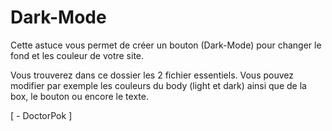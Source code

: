 # Dark-Mode

Cette astuce vous permet de créer un bouton (Dark-Mode) pour changer le fond et les couleur de votre site.

Vous trouverez dans ce dossier les 2 fichier essentiels. Vous pouvez modifier par exemple les couleurs du body (light et dark) ainsi que de la box, le bouton ou encore le texte.

[ - DoctorPok ]